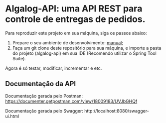 # Algalog-API: uma API REST para controle de entregas de pedidos.

Para reproduzir este projeto em sua máquina, siga os passos abaixo:

1. Prepare o seu ambiente de desenvolvimento: [manual](https://github.com/ferreirawaj/AlgaWorks/blob/master/algalog-api/Preparando%20o%20ambiente.pdf);
2. Faça um git clone deste repositório para sua máquina, e importe a pasta do projeto (algalog-api) em sua IDE (Recomendo utilizar o Spring Tool Suite).

Agora é só testar, modificar, incrementar e etc.

## Documentação da API
Documentação gerada pelo Postman: https://documenter.getpostman.com/view/18009183/UVJbGHQf

Documentação gerada pelo Swagger: http://localhost:8080/swagger-ui.html

